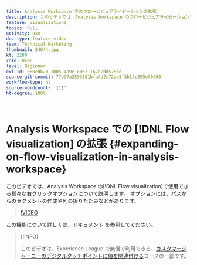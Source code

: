 ```yaml
---
title: Analysis Workspace でのフロービジュアライゼーションの拡張
description: このビデオでは、Analysis Workspace のフロービジュアライゼーションで使用できる様々な右クリックオプションについて説明します。 オプションには、パスからのセグメントの作成や列の折りたたみなどがあります。
feature: Visualizations
topics: null
activity: use
doc-type: feature video
team: Technical Marketing
thumbnail: 24044.jpg
kt: 2280
role: User
level: Beginner
exl-id: 080edb20-1005-4a9e-8067-167a2dd575be
source-git-commit: 77b97a2593301bfa4d2c72de3f3b19c095e70600
workflow-type: ht
source-wordcount: '111'
ht-degree: 100%

---
```


# Analysis Workspace での [!DNL Flow visualization] の拡張 {#expanding-on-flow-visualization-in-analysis-workspace}

このビデオでは、Analysis Workspace の[!DNL Flow visualization]で使用できる様々な右クリックオプションについて説明します。 オプションには、パスからのセグメントの作成や列の折りたたみなどがあります。

>[!VIDEO](https://video.tv.adobe.com/v/24044/?quality=12)

この機能について詳しくは、[ドキュメント](https://experienceleague.adobe.com/docs/analytics/analyze/analysis-workspace/visualizations/flow/flow.html?lang=ja#analysis-workspace) を参照してください。

>[!INFO]
>
> このビデオは、Experience League で無償で利用できる、[カスタマージャーニーのデジタルタッチポイントに値を関連付ける](https://experienceleague.adobe.com/?recommended=Analytics-U-1-2020.2&amp;lang=ja)コースの一部です。
